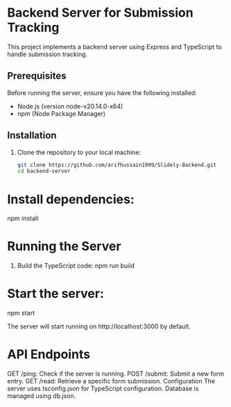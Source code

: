 # Backend Server for Submission Tracking

This project implements a backend server using Express and TypeScript to handle submission tracking.

## Prerequisites

Before running the server, ensure you have the following installed:
- Node.js (version node-v20.14.0-x64)
- npm (Node Package Manager)

## Installation

1. Clone the repository to your local machine:
   ```bash
   git clone https://github.com/arifhussain1999/Slidely-Backend.git
   cd backend-server
# Install dependencies:
npm install
# Running the Server
1. Build the TypeScript code:
   npm run build
   
# Start the server:
npm start

The server will start running on http://localhost:3000 by default.

# API Endpoints
GET /ping: Check if the server is running.
POST /submit: Submit a new form entry.
GET /read: Retrieve a specific form submission.
Configuration
The server uses tsconfig.json for TypeScript configuration.
Database is managed using db.json.
